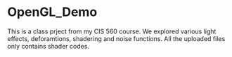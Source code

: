 # OpenGL_Demo

This is a class prject from my CIS 560 course. We explored various light effects, deforamtions, shadering and noise functions. All the uploaded files only contains shader codes.

